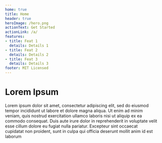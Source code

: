 ```yaml
---
home: true
title: Home
header: true
heroImage: /hero.png
actionText: Get Started
actionLink: /a/
features:
- title: Feat 1
  details: Details 1
- title: Feat 2
  details: Details 2
- title: Feat 3
  details: Details 3
footer: MIT Licensed
---
```


# Lorem Ipsum

Lorem ipsum dolor sit amet, consectetur adipiscing elit, sed do eiusmod tempor incididunt ut labore et dolore magna aliqua. Ut enim ad minim veniam, quis nostrud exercitation ullamco laboris nisi ut aliquip ex ea commodo consequat. Duis aute irure dolor in reprehenderit in voluptate velit esse cillum dolore eu fugiat nulla pariatur. Excepteur sint occaecat cupidatat non proident, sunt in culpa qui officia deserunt mollit anim id est laborum
